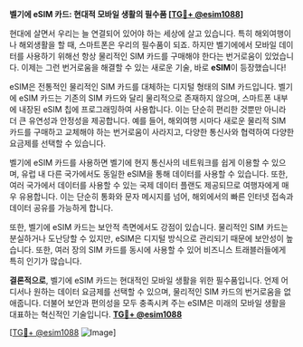 **벨기에 eSIM 카드: 현대적 모바일 생활의 필수품 [[TG💪+ @esim1088](https://t.me/s/esim1088)]**

현대에 살면서 우리는 늘 연결되어 있어야 하는 세상에 살고 있습니다. 특히 해외여행이나 해외생활을 할 때, 스마트폰은 우리의 필수품이 되죠. 하지만 벨기에에서 모바일 데이터를 사용하기 위해선 항상 물리적인 SIM 카드를 구매해야 한다는 번거로움이 있었습니다. 이제는 그런 번거로움을 해결할 수 있는 새로운 기술, 바로 **eSIM**이 등장했습니다! 

eSIM은 전통적인 물리적인 SIM 카드를 대체하는 디지털 형태의 SIM 카드입니다. 벨기에 eSIM 카드는 기존의 SIM 카드와 달리 물리적으로 존재하지 않으며, 스마트폰 내부에 내장된 eSIM 칩에 프로그래밍하여 사용합니다. 이는 단순히 편리한 것뿐만 아니라 더 큰 유연성과 안정성을 제공합니다. 예를 들어, 해외여행 시마다 새로운 물리적 SIM 카드를 구매하고 교체해야 하는 번거로움이 사라지고, 다양한 통신사와 협력하여 다양한 요금제를 선택할 수 있습니다.

벨기에 eSIM 카드를 사용하면 벨기에 현지 통신사의 네트워크를 쉽게 이용할 수 있으며, 유럽 내 다른 국가에서도 동일한 eSIM을 통해 데이터를 사용할 수 있습니다. 또한, 여러 국가에서 데이터를 사용할 수 있는 국제 데이터 플랜도 제공되므로 여행자에게 매우 유용합니다. 이는 단순히 통화와 문자 메시지를 넘어, 해외에서의 빠른 인터넷 접속과 데이터 공유를 가능하게 합니다.

또한, 벨기에 eSIM 카드는 보안적 측면에서도 강점이 있습니다. 물리적인 SIM 카드는 분실하거나 도난당할 수 있지만, eSIM은 디지털 방식으로 관리되기 때문에 보안성이 높습니다. 또한, 여러 장의 SIM 카드를 동시에 사용할 수 있어 비즈니스 트래블러들에게 특히 인기가 많습니다.

**결론적으로**, 벨기에 eSIM 카드는 현대적인 모바일 생활을 위한 필수품입니다. 언제 어디서나 원하는 데이터 요금제를 선택할 수 있으며, 물리적인 SIM 카드의 번거로움을 없애줍니다. 더불어 보안과 편의성을 모두 충족시켜 주는 eSIM은 미래의 모바일 생활을 대표하는 혁신적인 기술입니다. **[TG💪+ @esim1088](https://t.me/s/esim1088)**

[[TG💪+ @esim1088](https://t.me/s/esim1088) ![Image](https://i.postimg.cc/Y0z9fWf4/image.png)]